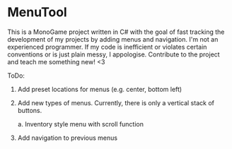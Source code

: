 # MenuTool

This is a MonoGame project written in C# with the goal of fast tracking the development of my projects by adding menus and navigation. I'm not an experienced programmer. If my code is inefficient or violates certain conventions or is just plain messy, I appologise. Contribute to the project and teach me something new! <3

ToDo: 

1. Add preset locations for menus (e.g. center, bottom left)
2. Add new types of menus. Currently, there is only a vertical stack of buttons.

   a. Inventory style menu with scroll function
3. Add navigation to previous menus


